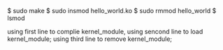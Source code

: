 $ sudo make 
$ sudo insmod hello_world.ko
$ sudo rmmod hello_world
$ lsmod

using first line to complie kernel_module,
using sencond line to load kernel_module;
using third line to remove kernel_module;
